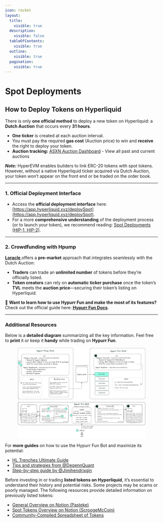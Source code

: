 ```yaml
---
icon: rocket
layout:
  title:
    visible: true
  description:
    visible: false
  tableOfContents:
    visible: true
  outline:
    visible: true
  pagination:
    visible: true
---
```


# Spot Deployments

## **How to Deploy Tokens on Hyperliquid**

There is only **one official method** to deploy a new token on Hyperliquid: a **Dutch Auction** that occurs every **31 hours**.

* **One ticker** is created at each auction interval.
* You must pay the required **gas cost** (Auction price) to win and **receive** the right to deploy your token.
* **Auction tracking:** [ASXN Auction Dashboard](https://data.asxn.xyz/dashboard/hl-auctions) - View all past and current auctions

_**Note:**_ HyperEVM enables builders to link ERC-20 tokens with spot tokens. However, without a native Hyperliquid ticker acquired via Dutch Auction, your token won’t appear on the front end or be traded on the order book.

***

### **1.** Official Deployment Interface

* Access the **official deployment interface** here: [https://app.hyperliquid.xyz/deploySpot](https://app.hyperliquid.xyz/deploySpot).
* For a more **comprehensive understanding** of the deployment process (or to launch your token), we recommend reading: [Spot Deployments (HIP-1, HIP-2)](../../architecture/hypercore/hips/spot-deployments-hip-1-hip-2.md).

***

### 2. Crowdfunding with Hpump

[**Loracle** ](https://x.com/laurentzeimes)offers a **pre-market** approach that integrates seamlessly with the Dutch Auction:

* **Traders** can trade an **unlimited number** of tokens before they’re officially listed.
* **Token creators** can rely on **automatic ticker purchase** once the token’s **TVL** meets the **auction price**—securing their token’s listing on Hyperliquid.

🚨 **Want to learn how to use Hypurr Fun and make the most of its features?**\
Check out the official guide here: [**Hypurr Fun Docs**](https://hypurr-fun.gitbook.io/hypurr-fun-docs).

***

### **Additional Resources**

Below is a **detailed diagram** summarizing all the key information. Feel free to **print** it or keep it **handy** while trading on **Hypurr Fun**.

<figure><img src="../../.gitbook/assets/Hypurr_eco_v4.png" alt=""><figcaption></figcaption></figure>

For **more guides** on how to use the Hypurr Fun Bot and maximize its potential:

* [HL Trenches Ultimate Guide](https://l1ghtyear.notion.site/HL-Trenches-Ultimate-Guide-12f90df6c9b780b29adbdbd8717f86be)
* [Tips and strategies from @DegennQuant](https://x.com/degennQuant/status/1865755024816852996)
* [Step-by-step guide by @Jimihendrixgin](https://x.com/jimihendrixgin/status/1867770279847469437)

Before investing in or trading **listed tokens on Hyperliquid**, it’s essential to understand their history and potential risks. Some projects may be scams or poorly managed. The following resources provide detailed information on previously listed tokens:

* [General Overview on Notion (Pasteke)](https://0xpasteke.notion.site/68a1348a53c14e6fbd405036128037f5?v=26e777a949c34b6090b888ed20627295)
* [Spot Tokens Overview on Notion (ScroogeMcCoin)](https://scroogemccoin.notion.site/Hyperliquid-Spot-Tokens-df2f09de70f94fd2a761752a1ac71dc2)
* [Community-Compiled Spreadsheet of Tokens](https://docs.google.com/spreadsheets/d/1uDKdvamD6gOGPtzfyhjcY8eRsoXKm544v3uNu-f_H6o/edit?gid=0#gid=0)
